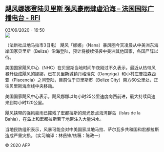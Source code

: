 <!--1599148501000-->
[飓风娜娜登陆贝里斯 强风豪雨肆虐沿海 – 法国国际广播电台 - RFI](http://www.rfi.fr//cn/contenu/20200903-%E9%A3%93%E9%A3%8E%E5%A8%9C%E5%A8%9C%E7%99%BB%E9%99%86%E8%B4%9D%E9%87%8C%E6%96%AF-%E5%BC%BA%E9%A3%8E%E8%B1%AA%E9%9B%A8%E8%82%86%E8%99%90%E6%B2%BF%E6%B5%B7)
------

<div>03/09/2020 - 16:50</div><img src="https://s.rfi.fr/media/display/8c34a974-edf6-11ea-a60d-005056a964fe/w:310/p:16x9/int0012b.200903225002.jpg"><div class="t-content__body u-clearfix"><p>（法新社瓜地马拉市3日电）    飓风「娜娜」（Nana）暴风圈今天凌晨从中美洲东海岸国家贝里斯（Belize）沿海登陆，预计将接续侵袭中美洲其他国家，各国严阵以待。</p><p>    美国国家飓风中心（NHC）在贝里斯当地时间午夜刚过不久表示，最近从热带风暴升级成飓风的娜娜，已在贝里斯城镇丹格瑞克（Dangriga）和小村庄普拉森西亚（Placencia）之间登陆，目前位于贝里斯市（Belize City）南方60公里处，正往贝里斯海岸线中央移动。</p><p>    美国国家飓风中心表示，飓风娜娜以每小时25公里速度向西前进，最大持续风速来到每小时120公里。</p><p>    飓风挟带的强风豪雨已摧残了宏都拉斯的观光景点海湾群岛（Islas de la Bahia），在岛上和宏都拉斯若干地带注入大量洪水。</p><p>    当地民防组织表示，风暴可能会对中美国家瓜地马拉、萨尔瓦多共和国和宏都拉斯造成严重灾损。（实习编译：林岳锋/核稿：陈政一）</p><p class="t-copyright">© 2020 AFP</p>        </div>
